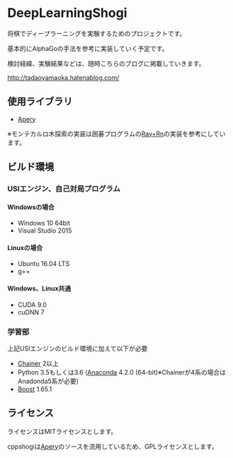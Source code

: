 # DeepLearningShogi

将棋でディープラーニングを実験するためのプロジェクトです。

基本的にAlphaGoの手法を参考に実装していく予定です。

検討経緯、実験結果などは、随時こちらのブログに掲載していきます。

http://tadaoyamaoka.hatenablog.com/

## 使用ライブラリ
* [Apery](https://github.com/HiraokaTakuya/apery)

※モンテカルロ木探索の実装は囲碁プログラムの[Ray+Rn](https://github.com/zakki/Ray)の実装を参考にしています。

## ビルド環境
### USIエンジン、自己対局プログラム
#### Windowsの場合
* Windows 10 64bit
* Visual Studio 2015
#### Linuxの場合
* Ubuntu 16.04 LTS
* g++
#### Windows、Linux共通
* CUDA 9.0
* cuDNN 7

### 学習部
上記USIエンジンのビルド環境に加えて以下が必要
* [Chainer](http://chainer.org/) 2以上
* Python 3.5もしくは3.6 ([Anaconda](https://www.continuum.io/downloads) 4.2.0 (64-bit)※Chainerが4系の場合はAnadonda5系が必要)
* [Boost](http://www.boost.org/) 1.65.1

## ライセンス
ライセンスはMITライセンスとします。

cppshogiは[Apery](https://github.com/HiraokaTakuya/apery)のソースを流用しているため、GPLライセンスとします。
